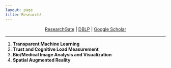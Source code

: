 ```yaml
---
layout: page
title: Research!
---
```


<div align="center">
<a href="https://www.researchgate.net/profile/Jianlong_Zhou/" target="_blank">ResearchGate</a> |
<a href="http://dblp.uni-trier.de/pers/hd/z/Zhou:Jianlong" target="_blank">DBLP</a> |
<a href="https://scholar.google.com/citations?user=xJCM8XQAAAAJ" target="_blank">Google Scholar</a>
</div>

----

1. **Transparent Machine Learning**
1. **Trust and Cognitive Load Measurement**
1. **Bio/Medical Image Analysis and Visualization**
1. **Spatial Augmented Reality**
 
